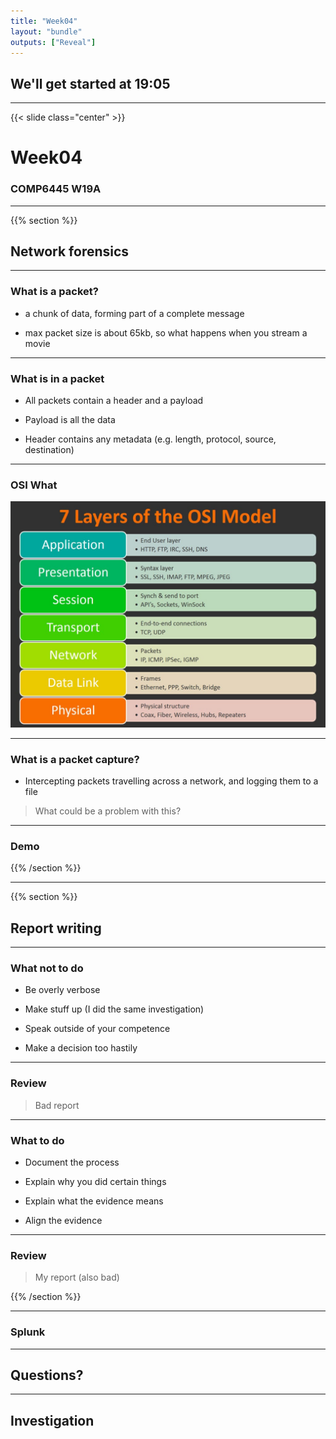 ```yaml
---
title: "Week04"
layout: "bundle"
outputs: ["Reveal"]
---
```


## We'll get started at 19:05

---

{{< slide class="center" >}}
# Week04
### COMP6445 W19A

---

{{% section %}}

## Network forensics

---

### What is a packet?
* a chunk of data, forming part of a complete message

* max packet size is about 65kb, so what happens when you stream a movie 

---

### What is in a packet

* All packets contain a header and a payload

* Payload is all the data

* Header contains any metadata (e.g. length, protocol, source, destination)

---

### OSI What
![](/assets/img/week04/osi_model.jpg)

---

### What is a packet capture?
* Intercepting packets travelling across a network, and logging them to a file

> What could be a problem with this?

---

### Demo

{{% /section %}}

---

{{% section %}}

## Report writing

---

### What not to do
* Be overly verbose

* Make stuff up (I did the same investigation)

* Speak outside of your competence

* Make a decision too hastily

---

### Review

> Bad report

---

### What to do

* Document the process

* Explain why you did certain things

* Explain what the evidence means

* Align the evidence

---

### Review

> My report (also bad)

{{% /section %}}

---

### Splunk

---

## Questions?

---

## Investigation
